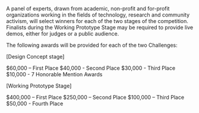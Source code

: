 A panel of experts, drawn from academic, non-profit and for-profit organizations working in the fields of technology, research and community activism, will select winners for each of the two stages of the competition. Finalists during the Working Prototype Stage may be required to provide live demos, either for judges or a public audience.

The following awards will be provided for each of the two Challenges:

[Design Concept stage] 

$60,000 – First Place
$40,000 - Second Place
$30,000 - Third Place
$10,000 - 7 Honorable Mention Awards

[Working Prototype Stage]

$400,000 – First Place
$250,000 – Second Place
$100,000 – Third Place
$50,000 - Fourth Place

